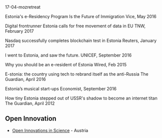 17-04-mozretreat

Estonia's e-Residency Program Is the Future of Immigration
Vice, May 2016

Digital frontrunner Estonia calls for free movement of data in EU
TNW, February 2017

Nasdaq successfully completes blockchain test in Estonia
Reuters, January 2017

I went to Estonia, and saw the future.
UNICEF, September 2016

Why you should be an e-resident of Estonia
Wired, Feb 2015

E-stonia: the country using tech to rebrand itself as the anti-Russia
The Guardian, April 2016

Estonia’s musical start-ups
Economist, September 2016

How tiny Estonia stepped out of USSR's shadow to become an internet titan
The Guardian, April 2012


## Open Innovation

* [Open Innovations in Science](http://www.openinnovationinscience.at/home.html) - Austria